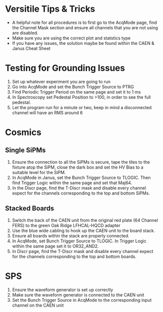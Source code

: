 # Versitile Tips & Tricks
- A helpful note for all procedures is to first go to the AcqMode page, find the Channel Mask section and ensure all channels that you are not using are disabled.
- Make sure you are using the correct plot and statstics type
- If you have any issues, the solution maybe be found within the CAEN & Janus Cheat Sheet

# Testing for Grounding Issues
1. Set up whatever experiment you are going to run 
2. Go into AcqMode and set the Bunch Trigger Source to PTRG
3. Find Periodic Trigger Period on the same page and set it to 1 ms
3. In Spectroscopy set Pedestal Position to >100, in order to see the full pedestal. 
4. Let the program run for a minute or two, keep in mind a disconnected channel will have an RMS around 6
# Cosmics

## Single SiPMs
1. Ensure the connection to all the SiPMs is secure, tape the tiles to the fixture atop the SiPM, close the dark box and set the HV Bias to a suitable level for the SiPM. 
2. In AcqMode in Janus, set the Bunch Trigger Source to TLOGIC. Then find Trigger Logic within the same page and set that Maj64.
3. In the Discr page, find the T-Discr mask and disable every channel expect for the channels corresponding to the top and bottom SiPMs. 

## Stacked Boards
1. Switch the back of the CAEN unit from the original red plate (64 Channel FERS) to the green Oak Ridge LFHCAL-HQCD adapter 
2. Use the blue wide cabling to hook up the CAEN unit to the board stack.
3. Ensure all boards within the stack are properly connected. 
4. In AcqMode, set Bunch Trigger Source to TLOGIC. In Trigger Logic within the same page set it to OR32_AND2.
5. In Discr page, find the T-Discr mask and disable every channel expect for the channels corresponding to the top and bottom boards.

# SPS
1. Ensure the waveform generator is set up correctly 
2. Make sure the waveform generator is connected to the CAEN unit
3. Set the Bunch Trigger Source in AcqMode to the corresponding input channel on the CAEN unit 
